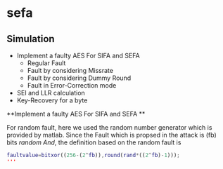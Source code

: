 # sefa
## Simulation
* Implement a faulty AES For SIFA and SEFA 
  * Regular Fault 
  * Fault by considering Missrate
  * Fault by considering Dummy Round
  * Fault in Error-Correction mode 
* SEI and LLR calculation
* Key-Recovery for a byte 


**Implement a faulty AES For SIFA and SEFA **

For random fault, here we used the random number generator which is provided by matlab. Since the Fault which is propsed in the attack is 
(fb) bits *random And*, the definition based on the random fault is 

```matlab
faultvalue=bitxor((256-(2^fb)),round(rand*((2^fb)-1)));
'''



